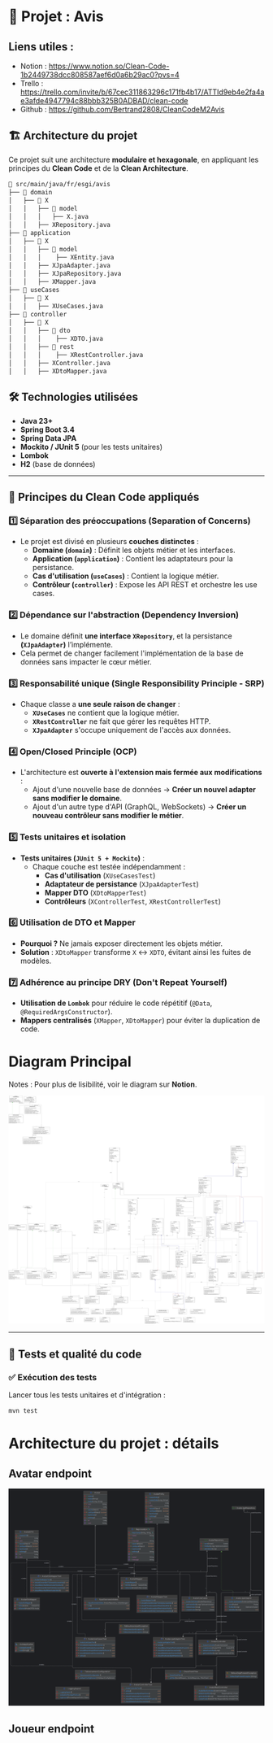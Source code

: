 # 📌 Projet : Avis

## Liens utiles : 
- Notion : https://www.notion.so/Clean-Code-1b2449738dcc808587aef6d0a6b29ac0?pvs=4
- Trello : https://trello.com/invite/b/67cec311863296c171fb4b17/ATTId9eb4e2fa4ae3afde4947794c88bbb325B0ADBAD/clean-code
- Github : https://github.com/Bertrand2808/CleanCodeM2Avis

## 🏗️ Architecture du projet

Ce projet suit une architecture **modulaire et hexagonale**, en appliquant les principes du **Clean Code** et de la **Clean Architecture**.

```
📂 src/main/java/fr/esgi/avis
├── 📂 domain
│   ├── 📂 X
│   │   ├── 📂 model
│   │   │   ├── X.java
│   │   ├── XRepository.java
├── 📂 application
│   ├── 📂 X
│   │   ├── 📂 model
│   │   │    ├── XEntity.java
│   │   ├── XJpaAdapter.java
│   │   ├── XJpaRepository.java
│   │   ├── XMapper.java
├── 📂 useCases
│   ├── 📂 X
│   │   ├── XUseCases.java
├── 📂 controller
│   ├── 📂 X
│   │   ├── 📂 dto
│   │   │    ├── XDTO.java
│   │   ├── 📂 rest
│   │   │    ├── XRestController.java
│   │   ├── XController.java
│   │   ├── XDtoMapper.java
```


## 🛠️ Technologies utilisées
- **Java 23+**
- **Spring Boot 3.4**
- **Spring Data JPA**
- **Mockito / JUnit 5** (pour les tests unitaires)
- **Lombok**
- **H2** (base de données)

---

## 🎯 Principes du Clean Code appliqués

### **1️⃣ Séparation des préoccupations (Separation of Concerns)**
- Le projet est divisé en plusieurs **couches distinctes** :
    - **Domaine (`domain`)** : Définit les objets métier et les interfaces.
    - **Application (`application`)** : Contient les adaptateurs pour la persistance.
    - **Cas d'utilisation (`useCases`)** : Contient la logique métier.
    - **Contrôleur (`controller`)** : Expose les API REST et orchestre les use cases.

### **2️⃣ Dépendance sur l'abstraction (Dependency Inversion)**
- Le domaine définit **une interface `XRepository`**, et la persistance **(`XJpaAdapter`)** l’implémente.
- Cela permet de changer facilement l'implémentation de la base de données sans impacter le cœur métier.

### **3️⃣ Responsabilité unique (Single Responsibility Principle - SRP)**
- Chaque classe a **une seule raison de changer** :
    - **`XUseCases`** ne contient que la logique métier.
    - **`XRestController`** ne fait que gérer les requêtes HTTP.
    - **`XJpaAdapter`** s'occupe uniquement de l'accès aux données.

### **4️⃣ Open/Closed Principle (OCP)**
- L'architecture est **ouverte à l'extension mais fermée aux modifications** :
    - Ajout d'une nouvelle base de données → **Créer un nouvel adapter sans modifier le domaine**.
    - Ajout d'un autre type d'API (GraphQL, WebSockets) → **Créer un nouveau contrôleur sans modifier le métier**.

### **5️⃣ Tests unitaires et isolation**
- **Tests unitaires (`JUnit 5 + Mockito`)** :
    - Chaque couche est testée indépendamment :
        - **Cas d'utilisation** (`XUseCasesTest`)
        - **Adaptateur de persistance** (`XJpaAdapterTest`)
        - **Mapper DTO** (`XDtoMapperTest`)
        - **Contrôleurs** (`XControllerTest`, `XRestControllerTest`)

### **6️⃣ Utilisation de DTO et Mapper**
- **Pourquoi ?** Ne jamais exposer directement les objets métier.
- **Solution** : `XDtoMapper` transforme `X` ↔ `XDTO`, évitant ainsi les fuites de modèles.

### **7️⃣ Adhérence au principe DRY (Don't Repeat Yourself)**
- **Utilisation de `Lombok`** pour réduire le code répétitif (`@Data`, `@RequiredArgsConstructor`).
- **Mappers centralisés** (`XMapper`, `XDtoMapper`) pour éviter la duplication de code.

# Diagram Principal 

Notes : Pour plus de lisibilité, voir le diagram sur **Notion**.

![diagram.png](doc/diagram.png)



---

## 🧪 Tests et qualité du code

### ✅ **Exécution des tests**
Lancer tous les tests unitaires et d'intégration :
```sh
mvn test
```

# Architecture du projet : détails 

## Avatar endpoint 

![AvatarDiagram.png](doc/AvatarDiagram.png)

## Joueur endpoint

